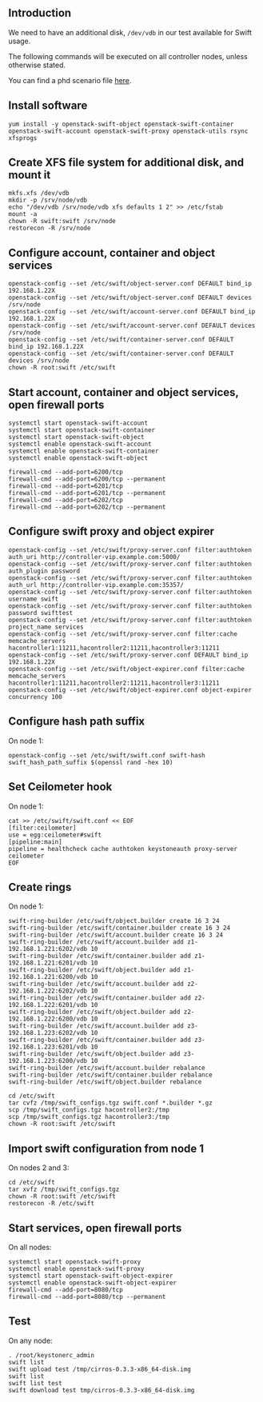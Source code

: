 Introduction
------------

We need to have an additional disk, `/dev/vdb` in our test available for Swift usage.

The following commands will be executed on all controller nodes, unless otherwise stated.

You can find a phd scenario file [here](phd-setup/swift.scenario).

Install software
----------------

    yum install -y openstack-swift-object openstack-swift-container openstack-swift-account openstack-swift-proxy openstack-utils rsync xfsprogs

Create XFS file system for additional disk, and mount it
--------------------------------------------------------

    mkfs.xfs /dev/vdb
    mkdir -p /srv/node/vdb
    echo "/dev/vdb /srv/node/vdb xfs defaults 1 2" >> /etc/fstab
    mount -a 
    chown -R swift:swift /srv/node
    restorecon -R /srv/node

Configure account, container and object services
------------------------------------------------

    openstack-config --set /etc/swift/object-server.conf DEFAULT bind_ip 192.168.1.22X
    openstack-config --set /etc/swift/object-server.conf DEFAULT devices /srv/node
    openstack-config --set /etc/swift/account-server.conf DEFAULT bind_ip 192.168.1.22X
    openstack-config --set /etc/swift/account-server.conf DEFAULT devices /srv/node
    openstack-config --set /etc/swift/container-server.conf DEFAULT bind_ip 192.168.1.22X
    openstack-config --set /etc/swift/container-server.conf DEFAULT devices /srv/node
    chown -R root:swift /etc/swift

Start account, container and object services, open firewall ports
-----------------------------------------------------------------

    systemctl start openstack-swift-account
    systemctl start openstack-swift-container
    systemctl start openstack-swift-object
    systemctl enable openstack-swift-account
    systemctl enable openstack-swift-container
    systemctl enable openstack-swift-object

    firewall-cmd --add-port=6200/tcp
    firewall-cmd --add-port=6200/tcp --permanent
    firewall-cmd --add-port=6201/tcp
    firewall-cmd --add-port=6201/tcp --permanent
    firewall-cmd --add-port=6202/tcp
    firewall-cmd --add-port=6202/tcp --permanent

Configure swift proxy and object expirer
----------------------------------------

    openstack-config --set /etc/swift/proxy-server.conf filter:authtoken auth_uri http://controller-vip.example.com:5000/
    openstack-config --set /etc/swift/proxy-server.conf filter:authtoken auth_plugin password
    openstack-config --set /etc/swift/proxy-server.conf filter:authtoken auth_url http://controller-vip.example.com:35357/
    openstack-config --set /etc/swift/proxy-server.conf filter:authtoken username swift
    openstack-config --set /etc/swift/proxy-server.conf filter:authtoken password swifttest
    openstack-config --set /etc/swift/proxy-server.conf filter:authtoken project_name services
    openstack-config --set /etc/swift/proxy-server.conf filter:cache memcache_servers hacontroller1:11211,hacontroller2:11211,hacontroller3:11211
    openstack-config --set /etc/swift/proxy-server.conf DEFAULT bind_ip 192.168.1.22X
    openstack-config --set /etc/swift/object-expirer.conf filter:cache memcache_servers hacontroller1:11211,hacontroller2:11211,hacontroller3:11211
    openstack-config --set /etc/swift/object-expirer.conf object-expirer concurrency 100

Configure hash path suffix
--------------------------

On node 1:

    openstack-config --set /etc/swift/swift.conf swift-hash swift_hash_path_suffix $(openssl rand -hex 10)

Set Ceilometer hook
-------------------

On node 1:

    cat >> /etc/swift/swift.conf << EOF
    [filter:ceilometer]
    use = egg:ceilometer#swift
    [pipeline:main]
    pipeline = healthcheck cache authtoken keystoneauth proxy-server ceilometer
    EOF

Create rings
------------

On node 1:

    swift-ring-builder /etc/swift/object.builder create 16 3 24
    swift-ring-builder /etc/swift/container.builder create 16 3 24
    swift-ring-builder /etc/swift/account.builder create 16 3 24
    swift-ring-builder /etc/swift/account.builder add z1-192.168.1.221:6202/vdb 10
    swift-ring-builder /etc/swift/container.builder add z1-192.168.1.221:6201/vdb 10
    swift-ring-builder /etc/swift/object.builder add z1-192.168.1.221:6200/vdb 10
    swift-ring-builder /etc/swift/account.builder add z2-192.168.1.222:6202/vdb 10
    swift-ring-builder /etc/swift/container.builder add z2-192.168.1.222:6201/vdb 10
    swift-ring-builder /etc/swift/object.builder add z2-192.168.1.222:6200/vdb 10
    swift-ring-builder /etc/swift/account.builder add z3-192.168.1.223:6202/vdb 10
    swift-ring-builder /etc/swift/container.builder add z3-192.168.1.223:6201/vdb 10
    swift-ring-builder /etc/swift/object.builder add z3-192.168.1.223:6200/vdb 10
    swift-ring-builder /etc/swift/account.builder rebalance
    swift-ring-builder /etc/swift/container.builder rebalance
    swift-ring-builder /etc/swift/object.builder rebalance

    cd /etc/swift
    tar cvfz /tmp/swift_configs.tgz swift.conf *.builder *.gz
    scp /tmp/swift_configs.tgz hacontroller2:/tmp
    scp /tmp/swift_configs.tgz hacontroller3:/tmp
    chown -R root:swift /etc/swift

Import swift configuration from node 1
--------------------------------------

On nodes 2 and 3:

    cd /etc/swift
    tar xvfz /tmp/swift_configs.tgz
    chown -R root:swift /etc/swift
    restorecon -R /etc/swift

Start services, open firewall ports
-----------------------------------

On all nodes:

    systemctl start openstack-swift-proxy
    systemctl enable openstack-swift-proxy
    systemctl start openstack-swift-object-expirer
    systemctl enable openstack-swift-object-expirer
    firewall-cmd --add-port=8080/tcp
    firewall-cmd --add-port=8080/tcp --permanent

Test
----

On any node:

    . /root/keystonerc_admin
    swift list
    swift upload test /tmp/cirros-0.3.3-x86_64-disk.img 
    swift list
    swift list test
    swift download test tmp/cirros-0.3.3-x86_64-disk.img
